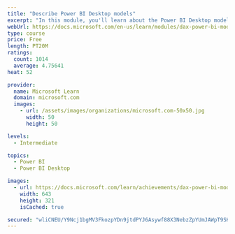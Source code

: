 ```yaml
---
title: "Describe Power BI Desktop models"
excerpt: "In this module, you'll learn about the Power BI Desktop model structure, star schema design basics, analytics queries, and report visual configuration. This module provides a strong foundation on which you can learn to optimize model designs and add model calculations."
webUrl: https://docs.microsoft.com/en-us/learn/modules/dax-power-bi-models/
type: course
price: Free
length: PT20M
ratings:
  count: 1014
  average: 4.75641
heat: 52

provider:
  name: Microsoft Learn
  domain: microsoft.com
  images:
    - url: /assets/images/organizations/microsoft.com-50x50.jpg
      width: 50
      height: 50

levels:
  - Intermediate

topics:
  - Power BI
  - Power BI Desktop

images:
  - url: https://docs.microsoft.com/learn/achievements/dax-power-bi-models-social.png
    width: 643
    height: 321
    isCached: true

secured: "wliCNEU/Y9Ncj1bgMV3FkozpYDn9jtdPYJ6Asywf88X3NebzZpYUmJAWpT9SKmh+y+wGtKZMhpUHYzVamAq9tPdP1nVkcttsrwVwNuzodYHf0ASd9HMMwPbhH/0ZoYW72sLc3wAvwY2tbii52wRtmQOuZYiA5+QlRufwpHsdRrjcJQjowWcFOwjGtXIe5G4+TeONEgDW5pZNt8TuehxkOI5slcdexqUfuBKT4Tye/9yZD67ClHbl+Yza1LjFcWCJzEZKFrtnB8YRYtXLxZ5fqM0vUUENwUAQPbh+gUmCroIRm8wfHNkLgCSJZpdM11Xvy4MKoO3zIUCxtq8rdZjrRF4xsnTMx5dfh79ylz2NM3DcRwyyVLvkuRTIIfY65lM4Eb4gJ2PBHHWfwBKBG2UhdXSNR/MP9qQQjGmFZBtQOBI=;8AMCnu3SZ9C2Hk/5QI1//A=="
---
```


